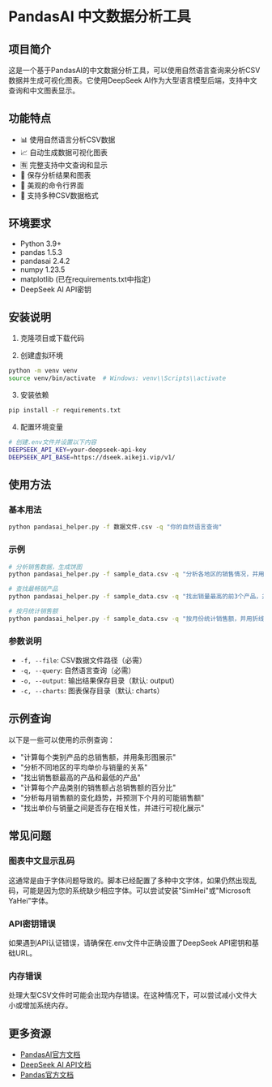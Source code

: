 # PandasAI 中文数据分析工具

## 项目简介

这是一个基于PandasAI的中文数据分析工具，可以使用自然语言查询来分析CSV数据并生成可视化图表。它使用DeepSeek AI作为大型语言模型后端，支持中文查询和中文图表显示。

## 功能特点

- 📊 使用自然语言分析CSV数据
- 📈 自动生成数据可视化图表
- 🈶 完整支持中文查询和显示
- 💾 保存分析结果和图表
- 🎨 美观的命令行界面
- 📂 支持多种CSV数据格式

## 环境要求

- Python 3.9+
- pandas 1.5.3
- pandasai 2.4.2
- numpy 1.23.5
- matplotlib (已在requirements.txt中指定)
- DeepSeek AI API密钥

## 安装说明

1. 克隆项目或下载代码

2. 创建虚拟环境
```bash
python -m venv venv
source venv/bin/activate  # Windows: venv\\Scripts\\activate
```

3. 安装依赖
```bash
pip install -r requirements.txt
```

4. 配置环境变量
```bash
# 创建.env文件并设置以下内容
DEEPSEEK_API_KEY=your-deepseek-api-key
DEEPSEEK_API_BASE=https://dseek.aikeji.vip/v1/
```

## 使用方法

### 基本用法

```bash
python pandasai_helper.py -f 数据文件.csv -q "你的自然语言查询"
```

### 示例

```bash
# 分析销售数据，生成饼图
python pandasai_helper.py -f sample_data.csv -q "分析各地区的销售情况，并用饼图展示不同地区的销售额占比"

# 查找最畅销产品
python pandasai_helper.py -f sample_data.csv -q "找出销量最高的前3个产品，并计算它们的总销售额"

# 按月统计销售额
python pandasai_helper.py -f sample_data.csv -q "按月份统计销售额，并用折线图展示趋势"
```

### 参数说明

- `-f, --file`: CSV数据文件路径（必需）
- `-q, --query`: 自然语言查询（必需）
- `-o, --output`: 输出结果保存目录（默认: output）
- `-c, --charts`: 图表保存目录（默认: charts）

## 示例查询

以下是一些可以使用的示例查询：

- "计算每个类别产品的总销售额，并用条形图展示"
- "分析不同地区的平均单价与销量的关系"
- "找出销售额最高的产品和最低的产品"
- "计算每个产品类别的销售额占总销售额的百分比"
- "分析每月销售额的变化趋势，并预测下个月的可能销售额"
- "找出单价与销量之间是否存在相关性，并进行可视化展示"

## 常见问题

### 图表中文显示乱码
这通常是由于字体问题导致的。脚本已经配置了多种中文字体，如果仍然出现乱码，可能是因为您的系统缺少相应字体。可以尝试安装"SimHei"或"Microsoft YaHei"字体。

### API密钥错误
如果遇到API认证错误，请确保在.env文件中正确设置了DeepSeek API密钥和基础URL。

### 内存错误
处理大型CSV文件时可能会出现内存错误。在这种情况下，可以尝试减小文件大小或增加系统内存。

## 更多资源

- [PandasAI官方文档](https://docs.pandas-ai.com/)
- [DeepSeek AI API文档](https://platform.deepseek.com/api-docs)
- [Pandas官方文档](https://pandas.pydata.org/docs/) 